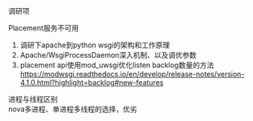 调研项

Placement服务不可用  
1. 调研下apache到python wsgi的架构和工作原理  
2. Apache/WsgiProcessDaemon深入机制、以及调优参数  
3. placement api使用mod_uwsgi优化listen backlog数量的方法  
https://modwsgi.readthedocs.io/en/develop/release-notes/version-4.1.0.html?highlight=backlog#new-features

进程与线程区别  
nova多进程、单进程多线程的选择，优劣